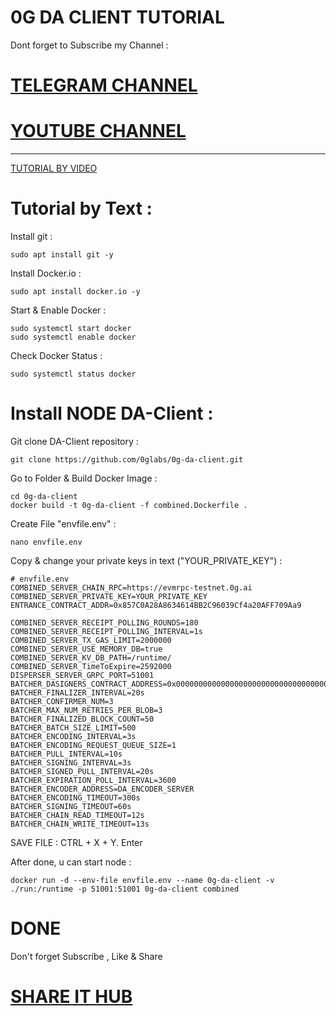 # 0G DA CLIENT TUTORIAL 

Dont forget to Subscribe my Channel :

# [ TELEGRAM CHANNEL](https://t.me/SHAREITHUB_COM)

# [YOUTUBE CHANNEL](https://www.youtube.com/channel/UCUvH2S-T6T_hc7DjxhVd28A/)

---------------------------------------------------------------------------

[ TUTORIAL BY VIDEO ](https)

# Tutorial by Text :

Install git :
```
sudo apt install git -y
```
Install Docker.io :
```
sudo apt install docker.io -y
```
Start & Enable Docker :
```
sudo systemctl start docker
sudo systemctl enable docker
```
Check Docker Status :
```
sudo systemctl status docker
```

# Install NODE DA-Client :

Git clone DA-Client repository :
```
git clone https://github.com/0glabs/0g-da-client.git
```
Go to Folder & Build Docker Image :
```
cd 0g-da-client
docker build -t 0g-da-client -f combined.Dockerfile .
```
Create File "envfile.env" :
```
nano envfile.env
```
Copy & change your private keys in text ("YOUR_PRIVATE_KEY") :
```
# envfile.env
COMBINED_SERVER_CHAIN_RPC=https://evmrpc-testnet.0g.ai
COMBINED_SERVER_PRIVATE_KEY=YOUR_PRIVATE_KEY
ENTRANCE_CONTRACT_ADDR=0x857C0A28A8634614BB2C96039Cf4a20AFF709Aa9

COMBINED_SERVER_RECEIPT_POLLING_ROUNDS=180
COMBINED_SERVER_RECEIPT_POLLING_INTERVAL=1s
COMBINED_SERVER_TX_GAS_LIMIT=2000000
COMBINED_SERVER_USE_MEMORY_DB=true
COMBINED_SERVER_KV_DB_PATH=/runtime/
COMBINED_SERVER_TimeToExpire=2592000
DISPERSER_SERVER_GRPC_PORT=51001
BATCHER_DASIGNERS_CONTRACT_ADDRESS=0x0000000000000000000000000000000000001000
BATCHER_FINALIZER_INTERVAL=20s
BATCHER_CONFIRMER_NUM=3
BATCHER_MAX_NUM_RETRIES_PER_BLOB=3
BATCHER_FINALIZED_BLOCK_COUNT=50
BATCHER_BATCH_SIZE_LIMIT=500
BATCHER_ENCODING_INTERVAL=3s
BATCHER_ENCODING_REQUEST_QUEUE_SIZE=1
BATCHER_PULL_INTERVAL=10s
BATCHER_SIGNING_INTERVAL=3s
BATCHER_SIGNED_PULL_INTERVAL=20s
BATCHER_EXPIRATION_POLL_INTERVAL=3600
BATCHER_ENCODER_ADDRESS=DA_ENCODER_SERVER
BATCHER_ENCODING_TIMEOUT=300s
BATCHER_SIGNING_TIMEOUT=60s
BATCHER_CHAIN_READ_TIMEOUT=12s
BATCHER_CHAIN_WRITE_TIMEOUT=13s
```
SAVE FILE : CTRL + X + Y. Enter

After done, u can start node  :
```
docker run -d --env-file envfile.env --name 0g-da-client -v ./run:/runtime -p 51001:51001 0g-da-client combined 
```

# DONE
Don't forget Subscribe , Like & Share
# [SHARE IT HUB](https://www.youtube.com/channel/UCUvH2S-T6T_hc7DjxhVd28A/)















